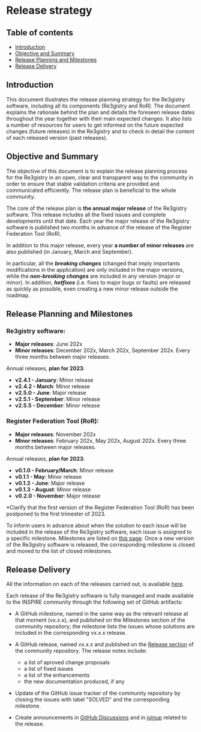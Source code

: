 # Release strategy

## Table of contents

  - [Introduction](#introduction)
  - [Objective and Summary](#objective-and-summary)
  - [Release Planning and Milestones](#release-planning-and-milestones)
  - [Release Delivery](#release-delivery)

## Introduction

This document illustrates the release planning strategy for the Re3gistry software, including all its components (Re3gistry and RoR). The document explains the rationale behind the plan and details the foreseen release dates throughout the year together with their main expected changes. It also lists a number of resources for users to get informed on the future expected changes (future releases) in the Re3gistry and to check in detail the content of each released version (past releases).

## Objective and Summary

The objective of this document is to explain the release planning process for the Re3gistry in an open, clear and transparent way to the community in order to ensure that stable validation criteria are provided and communicated efficiently. The release plan is beneficial to the whole community.

The core of the release plan is **the annual major release** of the Re3gistry software. This release includes all the fixed issues and complete developments until that date. Each year the major release of the Re3gistry software is published two months in advance of the release of the Register Federation Tool (RoR).

In addition to this major release, every year **a number of minor releases** are also published (in January, March and September).

In particular, all the **_breaking changes_** (changed that imply importants modifications in the application) are only included in the major versions, while the **_non-breaking changes_** are included in any version (major or minor). In addition, **_hotfixes_** (i.e. fixes to major bugs or faults) are released as quickly as possible, even creating a new minor release outside the roadmap.

## Release Planning and Milestones

### Re3gistry software:

- **Major releases**: June 202x
- **Minor releases**: December 202x, March 202x, September 202x. Every three months between major releases. 
 
 Annual releases, **plan for 2023**:

- **v2.4.1 - January**: Minor release
- **v2.4.2 - March**: Minor release
- **v2.5.0 - June**: Major release
- **v2.5.1 - September**: Minor release 
- **v2.5.5 - December**: Minor release

### Register Federation Tool (RoR):

- **Major releases**: November 202x
- **Minor releases**: February 202x, May 202x, August 202x. Every three months between major releases.

 Annual releases, **plan for 2023**:

- **v0.1.0 - February/March**: Minor release
- **v0.1.1 - May**: Minor release
- **v0.1.2 - June**: Major release
- **v0.1.3 - August**: Minor release 
- **v0.2.0 - November**: Major release

*Clarify that the first version of the Register Federation Tool (RoR) has been postponed to the first trimester of 2023.

To inform users in advance about when the solution to each issue will be included in the release of the Re3gistry software, each issue is assigned to a specific milestone. Milestones are listed on [this page](https://github.com/ec-jrc/re3gistry/milestones). Once a new version of the Re3gistry software is released, the corresponding milestone is closed and moved to the list of closed milestones.

## Release Delivery

All the information on each of the releases carried out, is available [here](https://github.com/ec-jrc/re3gistry/releases). 

Each release of the Re3gistry software is fully managed and made available to the INSPIRE community through the following set of GitHub artifacts:

- A GitHub milestone, named in the same way as the relevant release at that moment (vx.x.x), and published on the Milestones section of the community repository; the milestone lists the issues whose solutions are included in the corresponding vx.x.x release.

- A GitHub release, named vx.x.x and published on the [Release section](https://github.com/ec-jrc/re3gistry/releases) of the community repository. The release notes include:

  - a list of aproved change proposals
  - a list of fixed issues
  - a list of the enhancements
  - the new documentation produced, if any

- Update of the GitHub issue tracker of the community repository by closing the issues with label "SOLVED" and the corresponding milestone.

- Create announcements in [GitHub Discussions](https://github.com/ec-jrc/re3gistry/discussions) and in [joinup](https://joinup.ec.europa.eu/collection/are3na/solution/re3gistry) related to the release.

